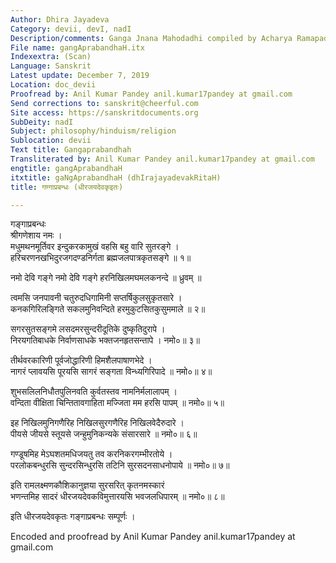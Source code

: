 ```yaml
---
Author: Dhira Jayadeva
Category: devii, devI, nadI
Description/comments: Ganga Jnana Mahodadhi compiled by Acharya Ramapada Chakravarty
File name: gangAprabandhaH.itx
Indexextra: (Scan)
Language: Sanskrit
Latest update: December 7, 2019
Location: doc_devii
Proofread by: Anil Kumar Pandey anil.kumar17pandey at gmail.com
Send corrections to: sanskrit@cheerful.com
Site access: https://sanskritdocuments.org
SubDeity: nadI
Subject: philosophy/hinduism/religion
Sublocation: devii
Text title: Gangaprabandhah
Transliterated by: Anil Kumar Pandey anil.kumar17pandey at gmail.com
engtitle: gangAprabandhaH
itxtitle: gaNgAprabandhaH (dhIrajayadevakRitaH)
title: गण्गाप्रबन्धः (धीरजयदेवकृइतः)

---
```

  
 गङ्गाप्रबन्धः   
श्रीगणेशाय नमः ।  
मधुमथनमूर्तिवर इन्दुकरकामुखं वहसि बहु वारि सुतरङ्गे ।  
हरिचरणनखभिदुरजगदण्डनिर्गता ब्रह्मजलपात्रकृतसङ्गे ॥ १॥  
  
नमो देवि गङ्गे नमो देवि गङ्गे हरनिखिलमघमलकनन्दे ॥ ध्रुवम् ॥  
  
त्वमसि जनपावनी चतुरुदधिगामिनी सप्तर्षिकुलसुकृतसारे ।  
कनकगिरिलङ्गिते  सकलमुनिवन्दिते हरमुकुटसितकुसुममाले ॥ २॥  
  
सगरसुतसङ्गमे लसदमरसुन्दरीदूतिके दुष्कृतिदुरापे ।  
निरयगतिबाधके निर्वाणसाधके भक्तजनहृतसन्तापे । नमो०॥ ३॥  
  
तीर्थवरकारिणी पूर्वजोद्धारिणी हिमशैलपाषाणभेदे ।  
नागरं प्लावयसि पूरयसि सागरं सङ्गता विन्ध्यगिरिपादे ॥ नमो०॥ ४॥  
  
शुभसलिलनिधौतपुलिनवति कुर्वतस्तव नामनिर्मलालापम् ।  
वन्दिता वीक्षिता चिन्तितावगाहिता मज्जिता मम हरसि पापम् ॥ नमो०॥ ५॥  
  
इह निखिलमुनिगणैरिह निखिलसुरगणैरिह निखिलवेदैरुदारे ।  
पीयसे जीयसे स्तूयसे जन्हुमुनिकन्यके संसारसारे ॥ नमो०॥ ६॥  
  
गण्डूषमिह मेऽघशतमधिजयतु तव करनिकरगम्भीरतोये ।  
परलोकबन्धुरसि सुन्दरसिन्धुरसि तटिनि सुरसदनसाधनोपाये ॥ नमो०॥ ७॥  
  
इति रामलक्ष्मणकौशिकानुज्ञया सुरसरित् कृतनमस्कारं  
भणन्तमिह सादरं धीरजयदेवकविमुत्तारयसि भवजलधिपारम् ॥ नमो०॥ ८॥  
  
इति धीरजयदेवकृतः गङ्गाप्रबन्धः सम्पूर्णः ।  
  
  
Encoded and proofread by Anil Kumar Pandey anil.kumar17pandey at gmail.com   
  
